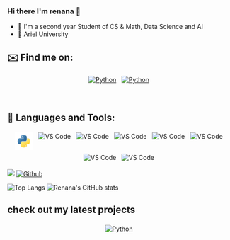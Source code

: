 ### Hi there I'm renana 👋
- 🌱 I'm a second year Student of CS & Math, Data Science and AI
- :school: Ariel University

## ✉️ Find me on:
<p align="center">
 <a href="linkedin.com/in/renana-rimon-27301020a" target="_blank" rel="noopener noreferrer"> <img src="https://cdn.jsdelivr.net/npm/simple-icons@v3/icons/linkedin.svg" alt="Python" height="40" style="vertical-align:top; margin:4px"></a>
 <a href="mailto:renana1414@gmail.com"> <img src="https://cdn.jsdelivr.net/npm/simple-icons@v3/icons/gmail.svg" alt="Python" height="40" style="vertical-align:top; margin:4px"></a>
</p>

<br />

## 🧰 Languages and Tools:
<p align="center">
<img src="https://raw.githubusercontent.com/github/explore/80688e429a7d4ef2fca1e82350fe8e3517d3494d/topics/python/python.png" alt="Python" height="40" style="vertical-align:top; margin:4px">
<img src="https://user-images.githubusercontent.com/77155986/148258817-258d4e75-2cdf-4f94-b84b-55ef5a9b5334.png" alt="VS Code" height="40" style="vertical-align:top; margin:4px">
<img src="https://user-images.githubusercontent.com/77155986/148259578-a6c6de99-9bfa-4709-b290-d1e4ef78131c.png" alt="VS Code" height="40" style="vertical-align:top; margin:4px">
<img src="https://user-images.githubusercontent.com/77155986/148260382-31391768-c6d7-400f-99c6-c411bb87d592.jpg" alt="VS Code" height="40" style="vertical-align:top; margin:4px">
<img src="https://user-images.githubusercontent.com/77155986/148259312-87c40877-be91-43ab-853a-4c80fc72be35.png" alt="VS Code" height="40" style="vertical-align:top; margin:4px">
<img src="https://user-images.githubusercontent.com/77155986/148259662-40985412-590c-44bc-bd92-c14cfae3fb74.png" alt="VS Code" height="40" style="vertical-align:top; margin:4px">
<img src="https://user-images.githubusercontent.com/77155986/148259783-7ad0a4dc-3511-41b7-ac9a-9f156da94b90.png" alt="VS Code" height="40" style="vertical-align:top; margin:4px">
<img src="https://user-images.githubusercontent.com/77155986/148259989-29bedce7-d659-477f-b4ab-d423867f571a.png" alt="VS Code" height="40" style="vertical-align:top; margin:4px">

</p>


![](https://visitor-badge.laobi.icu/badge?page_id=renanarimon.renanarimon)
[![Github](https://img.shields.io/github/followers/renanarimon?label=Follow&style=social)](https://github.com/CharalambosIoannou)

![Top Langs](https://github-readme-stats.vercel.app/api/top-langs/?username=renanarimon&theme=tokyonight)
![Renana's GitHub stats](https://github-readme-stats.vercel.app/api?username=renanarimon&show_icons=true&theme=tokyonight)

## check out my latest projects
<p align="center">
 <a href="https://github.com/renanarimon/ML.git" target="_blank" rel="noopener noreferrer"> <img src="https://user-images.githubusercontent.com/77155986/147161958-08175281-bcc5-4cb3-93f0-d66cfcf293cc.png" alt="Python" height="40" style="vertical-align:top; margin:4px"></a>
</p>







